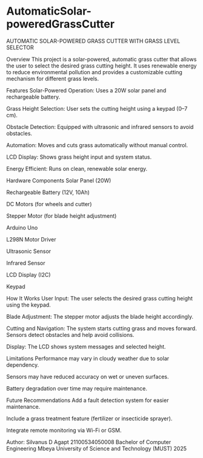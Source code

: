 # AutomaticSolar-poweredGrassCutter
AUTOMATIC SOLAR-POWERED GRASS CUTTER WITH GRASS LEVEL SELECTOR

Overview
This project is a solar-powered, automatic grass cutter that allows the user to select the desired grass cutting height. It uses renewable energy to reduce environmental pollution and provides a customizable cutting mechanism for different grass levels.

Features
Solar-Powered Operation: Uses a 20W solar panel and rechargeable battery.

Grass Height Selection: User sets the cutting height using a keypad (0–7 cm).

Obstacle Detection: Equipped with ultrasonic and infrared sensors to avoid obstacles.

Automation: Moves and cuts grass automatically without manual control.

LCD Display: Shows grass height input and system status.

Energy Efficient: Runs on clean, renewable solar energy.

Hardware Components
Solar Panel (20W)

Rechargeable Battery (12V, 10Ah)

DC Motors (for wheels and cutter)

Stepper Motor (for blade height adjustment)

Arduino Uno

L298N Motor Driver

Ultrasonic Sensor

Infrared Sensor

LCD Display (I2C)

Keypad

How It Works
User Input: The user selects the desired grass cutting height using the keypad.

Blade Adjustment: The stepper motor adjusts the blade height accordingly.

Cutting and Navigation: The system starts cutting grass and moves forward. Sensors detect obstacles and help avoid collisions.

Display: The LCD shows system messages and selected height.

Limitations
Performance may vary in cloudy weather due to solar dependency.

Sensors may have reduced accuracy on wet or uneven surfaces.

Battery degradation over time may require maintenance.

Future Recommendations
Add a fault detection system for easier maintenance.

Include a grass treatment feature (fertilizer or insecticide sprayer).

Integrate remote monitoring via Wi-Fi or GSM.

Author:
Silvanus D Agapt
21100534050008
Bachelor of Computer Engineering
Mbeya University of Science and Technology (MUST)
2025

